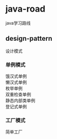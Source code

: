 # java-road
java学习路线
## design-pattern
设计模式
### 单例模式
饿汉式单例  
懒汉式单例  
枚举单例  
双重检查单例  
静态内部类单例  
登记式单例   
### 工厂模式    
简单工厂    


